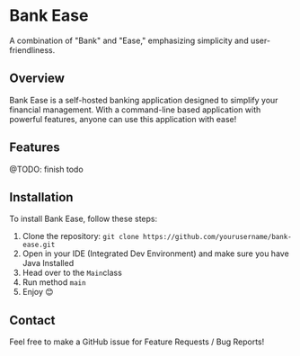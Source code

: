 # Bank Ease
A combination of "Bank" and "Ease," emphasizing simplicity and user-friendliness.
## Overview
Bank Ease is a self-hosted banking application designed to simplify your financial management. With a command-line based application with powerful features, anyone can use this application with ease!

## Features
@TODO: finish todo

## Installation
To install Bank Ease, follow these steps:
1. Clone the repository: `git clone https://github.com/yourusername/bank-ease.git`
2. Open in your IDE (Integrated Dev Environment) and make sure you have Java Installed
3. Head over to the `Main`class 
4. Run method `main`
5. Enjoy 😊

## Contact
Feel free to make a GitHub issue for Feature Requests / Bug Reports!
